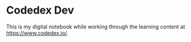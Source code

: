 # Codedex Dev

This is my digital notebook while working through the learning content at https://www.codedex.io/.
